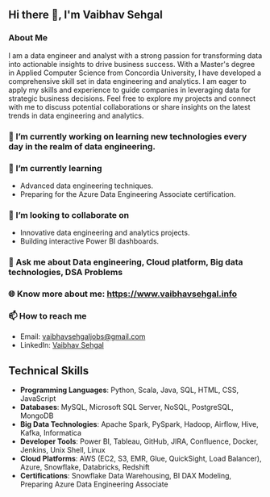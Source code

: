 ## Hi there 👋, I'm Vaibhav Sehgal

<!--
**musketeer07/musketeer07** is a ✨ _special_ ✨ repository because its `README.md` (this file) appears on your GitHub profile.
-->
### About Me
I am a data engineer and analyst with a strong passion for transforming data into actionable insights to drive business success. With a Master's degree in Applied Computer Science from Concordia University, I have developed a comprehensive skill set in data engineering and analytics. I am eager to apply my skills and experience to guide companies in leveraging data for strategic business decisions. Feel free to explore my projects and connect with me to discuss potential collaborations or share insights on the latest trends in data engineering and analytics.
### 🔭 I’m currently working on learning new technologies every day in the realm of data engineering.
### 🌱 I’m currently learning
- Advanced data engineering techniques.
- Preparing for the Azure Data Engineering Associate certification.
### 👯 I’m looking to collaborate on
- Innovative data engineering and analytics projects.
- Building interactive Power BI dashboards.
### 💬 Ask me about Data engineering, Cloud platform, Big data technologies, DSA Problems
### 🌐 Know more about me: https://www.vaibhavsehgal.info
### 📫 How to reach me
- Email: [vaibhavsehgaljobs@gmail.com](mailto:vaibhavsehgaljobs@gmail.com)
- LinkedIn: [Vaibhav Sehgal](https://www.linkedin.com/in/sehgalvaibhav)
## Technical Skills
- **Programming Languages**: Python, Scala, Java, SQL, HTML, CSS, JavaScript
- **Databases**: MySQL, Microsoft SQL Server, NoSQL, PostgreSQL, MongoDB
- **Big Data Technologies**: Apache Spark, PySpark, Hadoop, Airflow, Hive, Kafka, Informatica
- **Developer Tools**: Power BI, Tableau, GitHub, JIRA, Confluence, Docker, Jenkins, Unix Shell, Linux
- **Cloud Platforms**: AWS (EC2, S3, EMR, Glue, QuickSight, Load Balancer), Azure, Snowflake, Databricks, Redshift
- **Certifications**: Snowflake Data Warehousing, BI DAX Modeling, Preparing Azure Data Engineering Associate

